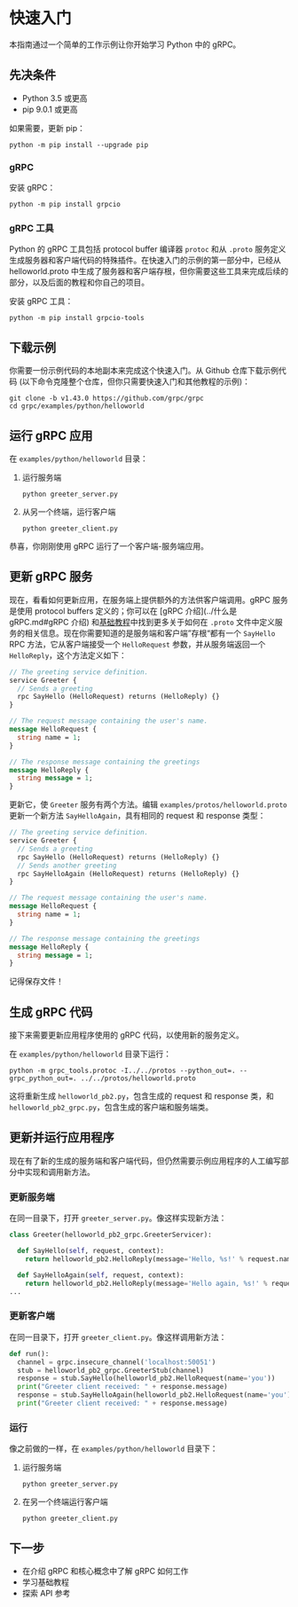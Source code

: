 # 快速入门

本指南通过一个简单的工作示例让你开始学习 Python 中的 gRPC。

## 先决条件

- Python 3.5 或更高
- pip 9.0.1 或更高

如果需要，更新 pip：

```shell
python -m pip install --upgrade pip
```

### gRPC

安装 gRPC：

```shell
python -m pip install grpcio
```

### gRPC 工具

Python 的 gRPC 工具包括 protocol buffer 编译器 `protoc` 和从 `.proto` 服务定义生成服务器和客户端代码的特殊插件。在快速入门的示例的第一部分中，已经从 helloworld.proto 中生成了服务器和客户端存根，但你需要这些工具来完成后续的部分，以及后面的教程和你自己的项目。

安装 gRPC 工具：

```shell
python -m pip install grpcio-tools
```

## 下载示例

你需要一份示例代码的本地副本来完成这个快速入门。从 Github 仓库下载示例代码 (以下命令克隆整个仓库，但你只需要快速入门和其他教程的示例)：

```shell
git clone -b v1.43.0 https://github.com/grpc/grpc
cd grpc/examples/python/helloworld
```

## 运行 gRPC 应用

在 `examples/python/helloworld` 目录：

1. 运行服务端

   ```shell
   python greeter_server.py
   ```

2. 从另一个终端，运行客户端

   ```shell
   python greeter_client.py
   ```

恭喜，你刚刚使用 gRPC 运行了一个客户端-服务端应用。

## 更新 gRPC 服务

现在，看看如何更新应用，在服务端上提供额外的方法供客户端调用。gRPC 服务是使用 protocol buffers 定义的；你可以在 [gRPC 介绍](../什么是gRPC.md#gRPC 介绍) 和[基础教程]()中找到更多关于如何在 `.proto` 文件中定义服务的相关信息。现在你需要知道的是服务端和客户端”存根“都有一个 `SayHello` RPC 方法，它从客户端接受一个 `HelloRequest` 参数，并从服务端返回一个 `HelloReply`，这个方法定义如下：

```protobuf
// The greeting service definition.
service Greeter {
  // Sends a greeting
  rpc SayHello (HelloRequest) returns (HelloReply) {}
}

// The request message containing the user's name.
message HelloRequest {
  string name = 1;
}

// The response message containing the greetings
message HelloReply {
  string message = 1;
}
```

更新它，使 `Greeter` 服务有两个方法。编辑 `examples/protos/helloworld.proto` 更新一个新方法 `SayHelloAgain`，具有相同的 request 和 response 类型：

```protobuf
// The greeting service definition.
service Greeter {
  // Sends a greeting
  rpc SayHello (HelloRequest) returns (HelloReply) {}
  // Sends another greeting
  rpc SayHelloAgain (HelloRequest) returns (HelloReply) {}
}

// The request message containing the user's name.
message HelloRequest {
  string name = 1;
}

// The response message containing the greetings
message HelloReply {
  string message = 1;
}
```

记得保存文件！

## 生成 gRPC 代码

接下来需要更新应用程序使用的 gRPC 代码，以使用新的服务定义。

在 `examples/python/helloworld` 目录下运行：

```shell
python -m grpc_tools.protoc -I../../protos --python_out=. --grpc_python_out=. ../../protos/helloworld.proto
```

这将重新生成 `helloworld_pb2.py`，包含生成的 request 和 response 类，和 `helloworld_pb2_grpc.py`，包含生成的客户端和服务端类。

## 更新并运行应用程序

现在有了新的生成的服务端和客户端代码，但仍然需要示例应用程序的人工编写部分中实现和调用新方法。

### 更新服务端

在同一目录下，打开 `greeter_server.py`。像这样实现新方法：

```python
class Greeter(helloworld_pb2_grpc.GreeterServicer):

  def SayHello(self, request, context):
    return helloworld_pb2.HelloReply(message='Hello, %s!' % request.name)

  def SayHelloAgain(self, request, context):
    return helloworld_pb2.HelloReply(message='Hello again, %s!' % request.name)
...
```

### 更新客户端

在同一目录下，打开 `greeter_client.py`。像这样调用新方法：

```python
def run():
  channel = grpc.insecure_channel('localhost:50051')
  stub = helloworld_pb2_grpc.GreeterStub(channel)
  response = stub.SayHello(helloworld_pb2.HelloRequest(name='you'))
  print("Greeter client received: " + response.message)
  response = stub.SayHelloAgain(helloworld_pb2.HelloRequest(name='you'))
  print("Greeter client received: " + response.message)
```

### 运行

像之前做的一样，在 `examples/python/helloworld` 目录下：

1. 运行服务端

   ```shell
   python greeter_server.py
   ```

2. 在另一个终端运行客户端

   ```shell
   python greeter_client.py
   ```

## 下一步

- 在介绍 gRPC 和核心概念中了解 gRPC 如何工作
- 学习基础教程
- 探索 API 参考

